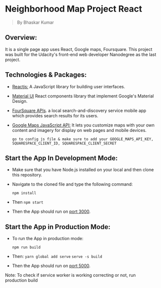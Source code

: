# Neighborhood Map Project React

> By Bhaskar Kumar

## Overview:
It is a single page app uses React, Google maps, Foursquare. This project was built for the Udacity's front-end web developer Nanodegree as the last project.

## Technologies & Packages:
* [Reactjs:](https://reactjs.org) A JavaScript library for building user interfaces.
* [Material UI](https://material-ui.com/) React components library that implement Google's Material Design.
* [FourSquare APIs](https://developer.foursquare.com/). a local search-and-discovery service mobile app which provides search results for its users.
* [Google Maps JavaScript API:](https://developers.google.com/maps/documentation/javascript/tutorial) It lets you customize maps with your own content and imagery for display on web pages and mobile devices.

    `go to config js file & make sure to add your GOOGLE_MAPS_API_KEY, SQUARESPACE_CLIENT_ID, SQUARESPACE_CLIENT_SECRET`

## Start the App In Development Mode:
* Make sure that you have Node.js installed on your local and then clone this repository.
* Navigate to the cloned file and type the following command:

	`npm install`
* Then
    `npm start`
* Then the App should run on [port 3000](http://localhost:3000).

## Start the App in Production Mode:
* To run the App in production mode:

	`npm run build`

* Then:
    `yarn global add serve`
	`serve -s build`
* Then the App should run on [port 5000](http://localhost:5000).

Note: To check if service worker is working correcting or not, run production build